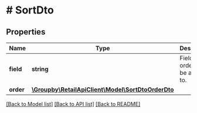 # # SortDto

## Properties

Name | Type | Description | Notes
------------ | ------------- | ------------- | -------------
**field** | **string** | Field the order will be applied to. |
**order** | [**\Groupby\RetailApiClient\Model\SortDtoOrderDto**](SortDtoOrderDto.md) |  |

[[Back to Model list]](../../README.md#models) [[Back to API list]](../../README.md#endpoints) [[Back to README]](../../README.md)
